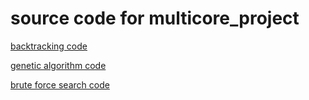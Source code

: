 # source code for multicore_project
[backtracking code](./backtracking/README.md)

[genetic algorithm code](./genetic-algo/README.md)

[brute force search code](./brute-force-search/)